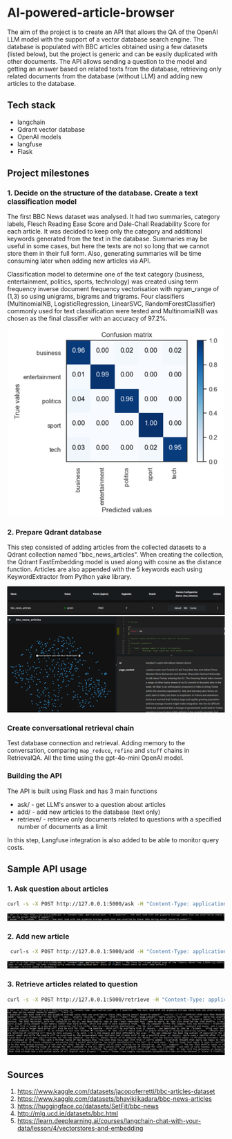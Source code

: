 # AI-powered-article-browser

The aim of the project is to create an API that allows the QA of the OpenAI LLM model with the support of a vector database search engine. The database is populated with BBC articles obtained using a few datasets (listed below), but the project is generic and can be easily duplicated with other documents. The API allows sending a question to the model and getting an answer based on related texts from the database, retrieving only related documents from the database (without LLM) and adding new articles to the database.

## Tech stack
- langchain
- Qdrant vector database
- OpenAI models
- langfuse
- Flask


## Project milestones 

### 1. Decide on the structure of the database. Create a text classification model

The first BBC News dataset was analysed. It had two summaries, category labels, Flesch Reading Ease Score and Dale-Chall Readability Score for each article. It was decided to keep only the category and additional keywords generated from the text in the database. Summaries may be useful in some cases, but here the texts are not so long that we cannot store them in their full form. Also, generating summaries will be time consuming later when adding new articles via API.

Classification model to determine one of the text category (business, entertainment, politics, sports, technology) was created using term frequency inverse document frequency vectorisation with ngram_range of (1,3) so using unigrams, bigrams and trigrams. Four classifiers (MultinomialNB, LogisticRegression, LinearSVC, RandomForestClassifier) commonly used for text classification were tested and MultinomialNB was chosen as the final classifier with an accuracy of 97.2%.

![curl-ask](https://github.com/Jannixen/AI-powered-article-browser/blob/main/images/cm.png)

### 2. Prepare Qdrant database

This step consisted of adding articles from the collected datasets to a Qdrant collection named "bbc_news_articles". When creating the collection, the Qdrant FastEmbedding model is used along with cosine as the distance function. Articles are also appended with the 5 keywords each using KeywordExtractor from Python yake library.

![curl-ask](https://github.com/Jannixen/AI-powered-article-browser/blob/main/images/drant2.png)
![curl-ask](https://github.com/Jannixen/AI-powered-article-browser/blob/main/images/qdrant1.png)

### Create conversational retrieval chain

Test database connection and retrieval. Adding memory to the conversation, comparing `map_reduce`, `refine` and `stuff` chains in RetrievalQA. All the time using the gpt-4o-mini OpenAI model.

### Building the API

The API is built using Flask and has 3 main functions
- ask/ - get LLM's answer to a question about articles
- add/ - add new articles to the database (text only) 
- retrieve/ - retrieve only documents related to questions with a specified number of documents as a limit

In this step, Langfuse integration is also added to be able to monitor query costs.

## Sample API usage

### 1. Ask question about articles

```bash
curl -s -X POST http://127.0.0.1:5000/ask -H "Content-Type: application/json" -d '{"question": "How much ipod with one gigabyte storage costs that was unveiled by Steve Jobs during annual MacWorld speech?"}'
```

![curl-ask](https://github.com/Jannixen/AI-powered-article-browser/blob/main/images/curl1.png)

### 2. Add new article

```bash
 curl-s -X POST http://127.0.0.1:5000/add -H "Content-Type: application/json" -d '{"text": "The first full-sized digital scan of the Titanic, which lies 3,800m (12,500ft) down in the Atlantic, has been created using deep-sea mapping.Read more: Scans of Titanic reveal wreck as never seen before"}'
```

![curl-add](https://github.com/Jannixen/AI-powered-article-browser/blob/main/images/curl2.png)

### 3. Retrieve articles related to question

```bash
curl -s -X POST http://127.0.0.1:5000/retrieve -H "Content-Type: application/json" -d '{"question": "How much ipod with one gigabyte storage costs that was unveiled by Steve Jobs during annual MacWorld speech?", "limit":1}'
```

![curl-retrieve](https://github.com/Jannixen/AI-powered-article-browser/blob/main/images/curl3.png)

## Sources

1. https://www.kaggle.com/datasets/jacopoferretti/bbc-articles-dataset
2. https://www.kaggle.com/datasets/bhavikjikadara/bbc-news-articles
3. https://huggingface.co/datasets/SetFit/bbc-news
4. http://mlg.ucd.ie/datasets/bbc.html
5. https://learn.deeplearning.ai/courses/langchain-chat-with-your-data/lesson/4/vectorstores-and-embedding
  
